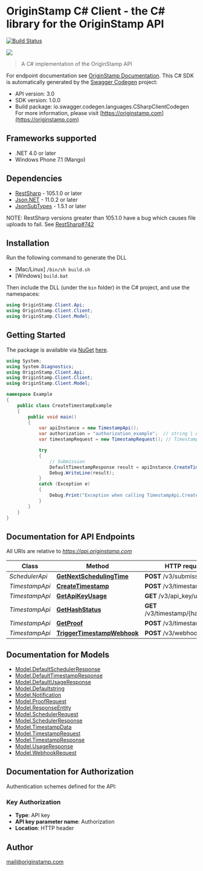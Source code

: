 # OriginStamp C# Client - the C# library for the OriginStamp API

[![Build Status](https://travis-ci.com/OriginStampTimestamping/originstamp-client-csharp.svg?branch=master)](https://travis-ci.com/OriginStampTimestamping/originstamp-client-csharp)

![](https://originstamp.com/assets/images/logo/logo_simple_small.png)

> A C# implementation of the OriginStamp API

For endpoint documentation see [OriginStamp Documentation](https://docs.originstamp.com).
This C# SDK is automatically generated by the [Swagger Codegen](https://github.com/swagger-api/swagger-codegen) project:

- API version: 3.0
- SDK version: 1.0.0
- Build package: io.swagger.codegen.languages.CSharpClientCodegen
    For more information, please visit [https://originstamp.com](https://originstamp.com)

## Frameworks supported
- .NET 4.0 or later
- Windows Phone 7.1 (Mango)

## Dependencies
- [RestSharp](https://www.nuget.org/packages/RestSharp) - 105.1.0 or later
- [Json.NET](https://www.nuget.org/packages/Newtonsoft.Json/) - 11.0.2 or later
- [JsonSubTypes](https://www.nuget.org/packages/JsonSubTypes/) - 1.5.1 or later

NOTE: RestSharp versions greater than 105.1.0 have a bug which causes file uploads to fail. See [RestSharp#742](https://github.com/restsharp/RestSharp/issues/742)

## Installation
Run the following command to generate the DLL
- [Mac/Linux] `/bin/sh build.sh`
- [Windows] `build.bat`

Then include the DLL (under the `bin` folder) in the C# project, and use the namespaces:
```csharp
using OriginStamp.Client.Api;
using OriginStamp.Client.Client;
using OriginStamp.Client.Model;
```

## Getting Started

The package is available via [NuGet](https://docs.nuget.org/consume/installing-nuget) [here](https://www.nuget.org/packages/OriginStamp.ApiClient/).

```csharp
using System;
using System.Diagnostics;
using OriginStamp.Client.Api;
using OriginStamp.Client.Client;
using OriginStamp.Client.Model;

namespace Example
{
    public class CreateTimestampExample
    {
        public void main()
        {
            var apiInstance = new TimestampApi();
            var authorization = "authorization_example";  // string | A valid API key is essential for authorization to handle the request.
            var timestampRequest = new TimestampRequest(); // TimestampRequest | DTO for the hash submission. Add all relevant information concerning your hash submission.

            try
            {
                // Submission
                DefaultTimestampResponse result = apiInstance.CreateTimestamp(authorization, timestampRequest);
                Debug.WriteLine(result);
            }
            catch (Exception e)
            {
                Debug.Print("Exception when calling TimestampApi.CreateTimestamp: " + e.Message );
            }
        }
    }
}
```

## Documentation for API Endpoints

All URIs are relative to *https://api.originstamp.com*

Class | Method | HTTP request | Description
------------ | ------------- | ------------- | -------------
*SchedulerApi* | [**GetNextSchedulingTime**](docs/SchedulerApi.md#getnextschedulingtime) | **POST** /v3/submission/times | NextSchedule
*TimestampApi* | [**CreateTimestamp**](docs/TimestampApi.md#createtimestamp) | **POST** /v3/timestamp/create | Submission
*TimestampApi* | [**GetApiKeyUsage**](docs/TimestampApi.md#getapikeyusage) | **GET** /v3/api_key/usage | Usage
*TimestampApi* | [**GetHashStatus**](docs/TimestampApi.md#gethashstatus) | **GET** /v3/timestamp/{hash_string} | Status
*TimestampApi* | [**GetProof**](docs/TimestampApi.md#getproof) | **POST** /v3/timestamp/proof | Proof
*TimestampApi* | [**TriggerTimestampWebhook**](docs/TimestampApi.md#triggertimestampwebhook) | **POST** /v3/webhook/start | Dev


## Documentation for Models

 - [Model.DefaultSchedulerResponse](docs/DefaultSchedulerResponse.md)
 - [Model.DefaultTimestampResponse](docs/DefaultTimestampResponse.md)
 - [Model.DefaultUsageResponse](docs/DefaultUsageResponse.md)
 - [Model.Defaultstring](docs/Defaultstring.md)
 - [Model.Notification](docs/Notification.md)
 - [Model.ProofRequest](docs/ProofRequest.md)
 - [Model.ResponseEntity](docs/ResponseEntity.md)
 - [Model.SchedulerRequest](docs/SchedulerRequest.md)
 - [Model.SchedulerResponse](docs/SchedulerResponse.md)
 - [Model.TimestampData](docs/TimestampData.md)
 - [Model.TimestampRequest](docs/TimestampRequest.md)
 - [Model.TimestampResponse](docs/TimestampResponse.md)
 - [Model.UsageResponse](docs/UsageResponse.md)
 - [Model.WebhookRequest](docs/WebhookRequest.md)

## Documentation for Authorization

Authentication schemes defined for the API:
### Key Authorization

- **Type**: API key
- **API key parameter name**: Authorization
- **Location**: HTTP header

## Author

mail@originstamp.com
